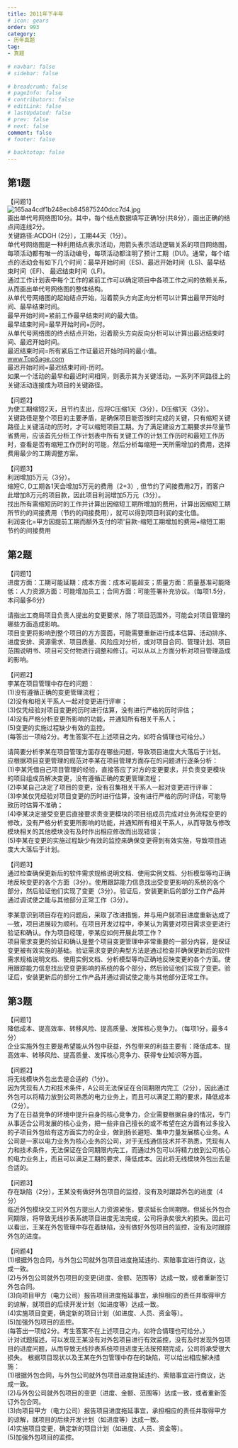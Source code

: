 ```yaml
---  
title: 2011年下半年  
# icon: gears  
order: 993  
category:  
- 历年真题  
tag:  
- 真题  
  
# navbar: false  
# sidebar: false  
  
# breadcrumb: false  
# pageInfo: false  
# contributors: false  
# editLink: false  
# lastUpdated: false  
# prev: false  
# next: false  
comment: false  
# footer: false  
  
# backtotop: false  
---  
```

## 第1题 ##

【问题1】  
![165aa4cdf1b248ecb845875240dcc7d4.jpg][]  
画出单代号网络图10分。其中，每个结点数据填写正确1分(共8分），画出正确的结点间连线2分。  
关键路径:ACDGH (2分），工期44天（1分）。  
单代号网络图是一种利用结点表示活动，用箭头表示活动逻辑关系的项目网络图， 每项活动都有唯一的活动编号，每项活动都注明了预计工期（DU)。通常，每个结点的活动会有如下几个时间：最早开始时间（ES)、最迟开始时间（LS)、最早结束时间（EF)、 最迟结束时间（LF)。  
通过工作计划表中每个工作的紧前工作可以确定项目中各项工作之间的依赖关系， 从而画出单代号网络图的整体结构。  
从单代号网络图的起始结点开始，沿着箭头方向正向分析可以计算出最早开始时间、最早结束时间。  
最早开始时间=紧前工作最早结束时间的最大值。  
最早结束时间=最早开始时间+历时。  
从单代号网络图的终点结点开始，沿着箭头方向反向分析可以计算出最迟结束时间、最迟开始时间。  
最迟结束时间=所有紧后工作证最迟开始时间的最小值。  
www.TopSage.com  
最迟开始时间=最迟结束时间-历时。  
如果一个活动的最早和最迟时间相同，则表示其为关键活动，一系列不同路径上的关键活动连接成为项目的关键路径。  
  
【问题2】  
为使工期缩短2天，且节约支出，应将C压缩1天（3分），D压缩1天（3分）。  
关键路径是整个项目的主要矛盾，是确保项目能否按时完成的关键，只有缩短关键路径上关键活动的历时，才可以缩短项目工期。为了满足建设方工期要求并尽量节省费用，应该首先分析工作计划表中所有关键工作的计划工作历时和最短工作历时，查看是否有缩短工作历时的可能，然后分析每缩短一天所需增加的费用，选择费用最少的工期调整方案。  
  
【问题3】  
利润增加5万元（3分）。  
缩短C, D工期各1天会增加5万元的费用（2+3）, 但节约了间接费用2万，而客户此增加8万元的项目款，因此项目利润增加5万元（3分）。  
找出所有需缩短历时的工作并计算出因缩短工期所增加的费用，计算出因缩短工期所节约的间接费用（节约的间接费用），就可以得到项目利润的变化值。  
利润变化=甲方因提前工期而额外支付的项'目款-缩短工期增加的费用+缩短工期节约的间接费用  


## 第2题 ##

【问题1】  
进度方面：工期可能延期：成本方面：成本可能超支；质量方面：质量基准可能降低：人力资源方面：可能增加员工；合同方面：可能签署补充协议。（每项1.5分，本问最多6分）  
  
请指出工商局项目负责人提出的变更要求，除了项目范围外，可能会对项目管理的哪些方面造成影响。  
项目变更将影响到整个项目的方方面面，可能需要重新进行成本估算、活动排序、 进度安排、资源需求、项目质量、风险应对分析，或对项目合同、管理计划、项目范围说明书、项目可交付物进行调整和修订。可以从以上方面分析对项目管理造成的影响。  
  
【问题2】  
李某在项目管理中存在的问题：  
(1)没有遵循正确的变更管理流程；  
(2)没有和相关干系人一起对变更进行评审；  
(3)仅凭经验对项目变更的历时进行估算，没有进行严格的历时评估；  
(4)没有严格分析变更所影响的功能，并通知所有相关干系人；  
(5)变更的实施过程缺少有效的监控。  
(每答出一项给2分。考生答案不在上述项目之内，如符合情理也可给分。）  
  
请简要分析李某在项目管理方面存在哪些问题，导致项目进度大大落后于计划。  
应根据项目变更管理的规范对李某在项目管理方面存在的问题进行逐条分析：  
(1)李某凭借自己项目管理的经验，直接答应了对方的变更要求，并负责变更模块的项目组成员解决变更，没有遵循正确的变更管理流程；  
(2)李某自己决定了项目的变更，没有召集相关干系人一起对变更进行评审：  
(3)李某仅凭经验对项目变更的历时进行估算，没有进行严格的历时评估，可能导致历时估算不准确；  
(4)李某决定接受变更后直接要求责变更模块的项目组成员完成对业务流程变更的修改，没有严格分析变更所影响的功能，并通知所有相关干系人，从而导致与修改模块相关的其他模块没有及时作出相应修改而出现错误；  
(5)李某在变更的实施过程缺少有效的监控来确保变更得到有效实施，导致项目进度大大落后于计划。  
  
【问题3】  
通过检查确保更新后的软件需求规格说明文档、使用实例文档、分析模型等均正确地反映变更的各个方面（3分）。使用跟踪能力信息找出受变更影响的系统的各个部分，然后验证他们实现了变更（3分）。验证后，安装更新后的部分工作产品并通过调试使之能与其他部分正常工作（3分）。  
  
李某意识到项目存在的问题后，采取了改进措施，并与用户就项目进度重新达成了—致，项目进展较为顺利。在项目开发过程中，李某认为需要对项目需求变更进行验证和确认。作为项目经理，李某应如何开展此项工作？  
项目需求变更的验证和确认是整个项目变更管理中非常重要的一部分内容，是保证变更被有效实施的基础。验证需求变更的典型方法是通过检查并确保更新后的软件需求规格说明文档、使用实例文档、分析模型等均正确地反映变更的各个方面。使用跟踪能力信息找出受变更影响的系统的各个部分，然后验证他们实现了变更。验证后，安装更新后的部分工作产品并通过调试使之能与其他部分正常工作。  


## 第3题 ##

【问题1】  
降低成本、提高效率、转移风险、提高质量、发挥核心竞争力。（每项1分，最多4分）  
企业实施外包主要是希望能从外包中获益，外包带来的利益主要有：降低成本、提高效率、转移风险、提高质量、发挥核心竞争力、获得专业知识等方面。  
  
【问题2】  
将无线模块外包出去是合适的（1分）。  
因为凭现有人力和技术条件，A公司无法保证在合同期限内完工（2分），因此通过外包可以将精力放到公司熟悉的电力业务上，而且可以满足工期的要求，降低成本（2分）。  
为了在日益竞争的环境中提升自身的核心竞争力，企业需要根据自身的情况，专门从事适合公司发展的核心业务，把一些非自己擅长的或不希望在这方面有过多投入的子项目外包给有这方面实力的企业，做到扬长避短、集中力量发展核心业务。A公司是一家以电力业务为核心业务的公司，对于无线通信技术并不熟悉，凭现有人力和技术条件，无法保证在合同期限内完工，而通过外包可以将精力放到公司核心的电力业务上，而且可以满足工期的要求，降低成本。因此将无线模块外包出去是合适的。  
  
【问题3】  
存在缺陷（2分），王某没有做好外包项目的监控，没有及时跟踪外包的进度（4分）  
临近外包模块交工时外包方提出人力资源紧张，要求延长合同期限。但延长外包合同期限，将导致无线抄表系统项目进度无法完成，公司将承矣很大的损失。因此可以看出，王某在外包管理中存在着缺陷，没有做好外包项目的监控，没有及时跟踪外包的进度。  
  
【问题4】  
(1)根据外包合同，与外包公司就外包项目进度拖延违约、索赔事宜进行商议，达成一致。  
(2)与外包公司就外包项目的变更(进度、金额、范围等）达成一致，或者重新签订外包合同。  
(3)向项目甲方（电力公司）报告项目进度拖延事宜，承担相应的责任并取得甲方的谅解，就项目的后续开发计划（如进度等）达成一致。  
(4)实施项目变更，确定新的项目计划（如进度、人员、资金等）。  
(5)加强外包项目的监控。  
(每答出一项给2分。考生答案不在上述项目之内，如符合情理也可给分。）  
计对试题描述，可以发现王某没有对外包项目进行有效监控，没有及时发现外包项目的进度问题，从而导致无线抄表系统项目进度无法按预期完成，公司将承受很大损失。 根据项目现状以及王某在外包管理中存在的缺陷，可以给出相应解决措施：  
(1)根据外包合同，与外包公司就外包项目进度拖延违约、索赔事宜进行商议，达成一致。  
(2)与外包公司就外包项目的变更（进度、金额、范围等）达成一致，或者重新签订外包合同。  
(3)向项目甲方（电力公司）报告项目进度拖延事宜，承担相应的责任并取得甲方的谅解，就项目的后续开发计划（如进度等）达成一致。  
(4)实施项目变更，确定新的项目计划（如进度、人员、资金等）。  
(5)加强外包项目的监控。  



[165aa4cdf1b248ecb845875240dcc7d4.jpg]: https://www.xkxxkx.cn/file/exam/software/信息系统项目管理师/案例/第1题/165aa4cdf1b248ecb845875240dcc7d4.jpg
